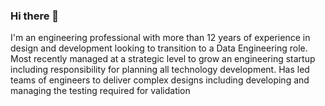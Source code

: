 ### Hi there 👋

I'm an engineering professional with more than 12 years of experience in design and development looking to transition to a Data Engineering role. Most recently managed at a strategic level to grow an engineering startup including responsibility for planning all technology development. Has led teams of engineers to deliver complex designs including developing and managing the testing required for validation

<!--
**d-killen/d-killen** is a ✨ _special_ ✨ repository because its `README.md` (this file) appears on your GitHub profile.

Here are some ideas to get you started:

- 🔭 I’m currently working on ...
- 🌱 I’m currently learning ...
- 👯 I’m looking to collaborate on ...
- 🤔 I’m looking for help with ...
- 💬 Ask me about ...
- 📫 How to reach me: ...
- 😄 Pronouns: ...
- ⚡ Fun fact: ...
-->

